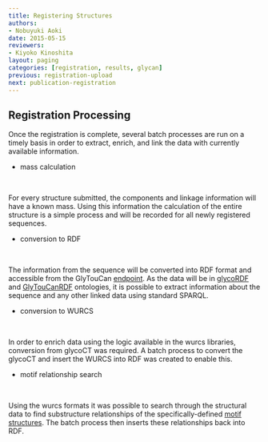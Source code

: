 ```yaml
---
title: Registering Structures
authors:
- Nobuyuki Aoki
date: 2015-05-15
reviewers:
- Kiyoko Kinoshita
layout: paging
categories: [registration, results, glycan]
previous: registration-upload
next: publication-registration
---
```


Registration Processing
------------

  Once the registration is complete, several batch processes are run on a timely basis in order to extract, enrich, and link the data with currently available information.  

* mass calculation

<br>

For every structure submitted, the components and linkage information will have a known mass.  Using this information the calculation of the entire structure is a simple process and will be recorded for all newly registered sequences.

* conversion to RDF

<br>

The information from the sequence will be converted into RDF format and accessible from the GlyTouCan [endpoint](http://ts.glytoucan.org/sparql).  As the data will be in [glycoRDF](http://glycoinfo.org/glycoRDF) and [GlyTouCanRDF](http://glycoinfo.org/rdf) ontologies, it is possible to extract information about the sequence and any other linked data using standard SPARQL.

* conversion to WURCS

<br>

In order to enrich data using the logic available in the wurcs libraries, conversion from glycoCT was required.  A batch process to convert the glycoCT and insert the WURCS into RDF was created to enable this.

* motif relationship search

<br>

Using the wurcs formats it was possible to search through the structural data to find substructure relationships of the specifically-defined [motif structures](http://www.glytoucan.org/Motifs/listAll).  The batch process then inserts these relationships back into RDF.


<div id='discourse-comments'></div>

<script type="text/javascript">
  DiscourseEmbed = { discourseUrl: 'http://test.discourse.glytoucan.org/',
                     discourseEmbedUrl: 'http://code.glytoucan.org/manual/registration-result/' };

  (function() {
    var d = document.createElement('script'); d.type = 'text/javascript'; d.async = true;
    d.src = DiscourseEmbed.discourseUrl + 'javascripts/embed.js';
    (document.getElementsByTagName('head')[0] || document.getElementsByTagName('body')[0]).appendChild(d);
  })();
</script>
